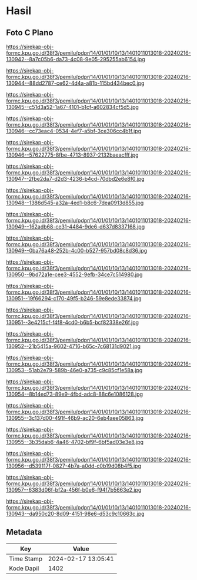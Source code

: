 # Hasil

## Foto C Plano

https://sirekap-obj-formc.kpu.go.id/38f3/pemilu/pdpr/14/01/01/10/13/1401011013018-20240216-130942--8a7c05b6-da73-4c08-9e05-295255ab6154.jpg

https://sirekap-obj-formc.kpu.go.id/38f3/pemilu/pdpr/14/01/01/10/13/1401011013018-20240216-130944--88dd2787-ce62-4d4a-a81b-115bd434bec0.jpg

https://sirekap-obj-formc.kpu.go.id/38f3/pemilu/pdpr/14/01/01/10/13/1401011013018-20240216-130945--c51d3a52-1a67-4101-b1cf-a602834cf5d5.jpg

https://sirekap-obj-formc.kpu.go.id/38f3/pemilu/pdpr/14/01/01/10/13/1401011013018-20240216-130946--cc73eac4-0534-4ef7-a5bf-3ce306cc4b1f.jpg

https://sirekap-obj-formc.kpu.go.id/38f3/pemilu/pdpr/14/01/01/10/13/1401011013018-20240216-130946--57622775-8fbe-4713-8937-2132baeacfff.jpg

https://sirekap-obj-formc.kpu.go.id/38f3/pemilu/pdpr/14/01/01/10/13/1401011013018-20240216-130947--2fbe2da7-d2d3-4236-b4cd-70dbd2e6e8f0.jpg

https://sirekap-obj-formc.kpu.go.id/38f3/pemilu/pdpr/14/01/01/10/13/1401011013018-20240216-130948--1386d545-a32a-4ed1-b8c6-7dea0913d855.jpg

https://sirekap-obj-formc.kpu.go.id/38f3/pemilu/pdpr/14/01/01/10/13/1401011013018-20240216-130949--162adb68-ce31-4484-9de6-d637d8337168.jpg

https://sirekap-obj-formc.kpu.go.id/38f3/pemilu/pdpr/14/01/01/10/13/1401011013018-20240216-130949--0ba76a48-252b-4c00-b527-957bd08c8d36.jpg

https://sirekap-obj-formc.kpu.go.id/38f3/pemilu/pdpr/14/01/01/10/13/1401011013018-20240216-130950--9bd72a1e-cee3-4552-9efb-34ce7c514980.jpg

https://sirekap-obj-formc.kpu.go.id/38f3/pemilu/pdpr/14/01/01/10/13/1401011013018-20240216-130951--19f66294-c170-49f5-b246-59e8ede33874.jpg

https://sirekap-obj-formc.kpu.go.id/38f3/pemilu/pdpr/14/01/01/10/13/1401011013018-20240216-130951--3e4215cf-f4f8-4cd0-b6b5-bcf82338e26f.jpg

https://sirekap-obj-formc.kpu.go.id/38f3/pemilu/pdpr/14/01/01/10/13/1401011013018-20240216-130952--21b5415a-9602-4716-b65c-7c68131d9021.jpg

https://sirekap-obj-formc.kpu.go.id/38f3/pemilu/pdpr/14/01/01/10/13/1401011013018-20240216-130953--51ab2e79-589b-46e0-a735-c9c85cf1e58a.jpg

https://sirekap-obj-formc.kpu.go.id/38f3/pemilu/pdpr/14/01/01/10/13/1401011013018-20240216-130954--8b14ed73-89e9-4fbd-adc8-88c6e1086128.jpg

https://sirekap-obj-formc.kpu.go.id/38f3/pemilu/pdpr/14/01/01/10/13/1401011013018-20240216-130955--3c137d00-491f-46b9-ac20-6eb4aee05863.jpg

https://sirekap-obj-formc.kpu.go.id/38f3/pemilu/pdpr/14/01/01/10/13/1401011013018-20240216-130955--3b35dab6-4a46-4702-bf9f-6bf5ad03e3e8.jpg

https://sirekap-obj-formc.kpu.go.id/38f3/pemilu/pdpr/14/01/01/10/13/1401011013018-20240216-130956--d539117f-0827-4b7a-a0dd-c0b19d08b4f5.jpg

https://sirekap-obj-formc.kpu.go.id/38f3/pemilu/pdpr/14/01/01/10/13/1401011013018-20240216-130957--6383d06f-bf2a-456f-b0e6-f94f7b5663e2.jpg

https://sirekap-obj-formc.kpu.go.id/38f3/pemilu/pdpr/14/01/01/10/13/1401011013018-20240216-130943--da950c20-8d09-4151-98e6-d53c9c10663c.jpg


## Metadata

| Key        | Value               |
| ---------- | ------------------- |
| Time Stamp | 2024-02-17 13:05:41 |
| Kode Dapil | 1402                |



